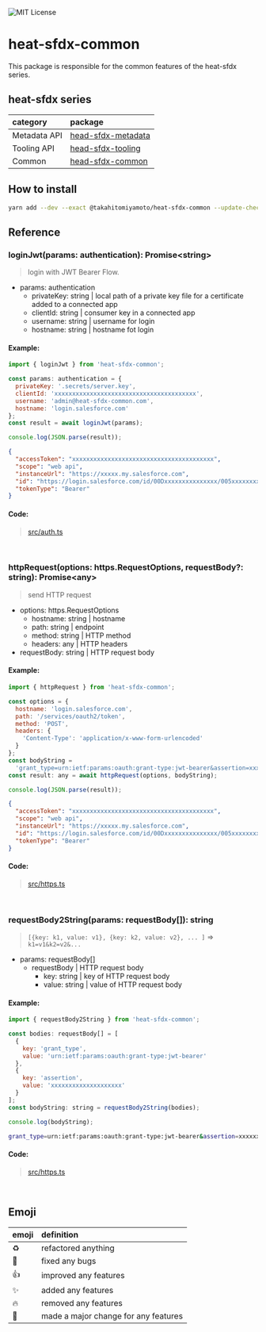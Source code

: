 ![MIT License](http://img.shields.io/badge/license-MIT-blue.svg?style=flat)

# heat-sfdx-common

This package is responsible for the common features of the heat-sfdx series.

## heat-sfdx series

| category     | package                                                                      |
| :----------- | :--------------------------------------------------------------------------- |
| Metadata API | [head-sfdx-metadata](https://github.com/takahitomiyamoto/heat-sfdx-metadata) |
| Tooling API  | [head-sfdx-tooling](https://github.com/takahitomiyamoto/heat-sfdx-tooling)   |
| Common       | [head-sfdx-common](https://github.com/takahitomiyamoto/heat-sfdx-common)     |

## How to install

```sh
yarn add --dev --exact @takahitomiyamoto/heat-sfdx-common --update-checksums
```

## Reference

### loginJwt(params: authentication): Promise\<string\>

> login with JWT Bearer Flow.

- params: authentication
  - privateKey: string | local path of a private key file for a certificate added to a connected app
  - clientId: string | consumer key in a connected app
  - username: string | username for login
  - hostname: string | hostname fot login

#### Example:

```js
import { loginJwt } from 'heat-sfdx-common';

const params: authentication = {
  privateKey: '.secrets/server.key',
  clientId: 'xxxxxxxxxxxxxxxxxxxxxxxxxxxxxxxxxxxxxxxx',
  username: 'admin@heat-sfdx-common.com',
  hostname: 'login.salesforce.com'
};
const result = await loginJwt(params);

console.log(JSON.parse(result));
```

```json
{
  "accessToken": "xxxxxxxxxxxxxxxxxxxxxxxxxxxxxxxxxxxxxxxx",
  "scope": "web api",
  "instanceUrl": "https://xxxxx.my.salesforce.com",
  "id": "https://login.salesforce.com/id/00Dxxxxxxxxxxxxxxx/005xxxxxxxxxxxxxxx",
  "tokenType": "Bearer"
}
```

#### Code:

> [src/auth.ts](https://github.com/takahitomiyamoto/heat-sfdx-common/blob/master/src/auth.ts#L112)

<br>

### httpRequest(options: https.RequestOptions, requestBody?: string): Promise\<any\>

> send HTTP request

- options: https.RequestOptions
  - hostname: string | hostname
  - path: string | endpoint
  - method: string | HTTP method
  - headers: any | HTTP headers
- requestBody: string | HTTP request body

#### Example:

```js
import { httpRequest } from 'heat-sfdx-common';

const options = {
  hostname: 'login.salesforce.com',
  path: '/services/oauth2/token',
  method: 'POST',
  headers: {
    'Content-Type': 'application/x-www-form-urlencoded'
  }
};
const bodyString =
  'grant_type=urn:ietf:params:oauth:grant-type:jwt-bearer&assertion=xxxxxxxxxxxxxxxxxxxx';
const result: any = await httpRequest(options, bodyString);

console.log(JSON.parse(result));
```

```json
{
  "accessToken": "xxxxxxxxxxxxxxxxxxxxxxxxxxxxxxxxxxxxxxxx",
  "scope": "web api",
  "instanceUrl": "https://xxxxx.my.salesforce.com",
  "id": "https://login.salesforce.com/id/00Dxxxxxxxxxxxxxxx/005xxxxxxxxxxxxxxx",
  "tokenType": "Bearer"
}
```

#### Code:

> [src/https.ts](https://github.com/takahitomiyamoto/heat-sfdx-common/blob/master/src/https.ts#L20)

<br>

### requestBody2String(params: requestBody[]): string

> `[{key: k1, value: v1}, {key: k2, value: v2}, ... ]` => `k1=v1&k2=v2&...`

- params: requestBody[]
  - requestBody | HTTP request body
    - key: string | key of HTTP request body
    - value: string | value of HTTP request body

#### Example:

```js
import { requestBody2String } from 'heat-sfdx-common';

const bodies: requestBody[] = [
  {
    key: 'grant_type',
    value: 'urn:ietf:params:oauth:grant-type:jwt-bearer'
  },
  {
    key: 'assertion',
    value: 'xxxxxxxxxxxxxxxxxxxx'
  }
];
const bodyString: string = requestBody2String(bodies);

console.log(bodyString);
```

```sh
grant_type=urn:ietf:params:oauth:grant-type:jwt-bearer&assertion=xxxxxxxxxxxxxxxxxxxx
```

#### Code:

> [src/https.ts](https://github.com/takahitomiyamoto/heat-sfdx-common/blob/master/src/https.ts#L49)

<br>

## Emoji

| emoji      | definition                           |
| :--------- | :----------------------------------- |
| :recycle:  | refactored anything                  |
| :bug:      | fixed any bugs                       |
| :+1:       | improved any features                |
| :sparkles: | added any features                   |
| :fire:     | removed any features                 |
| :tada:     | made a major change for any features |
